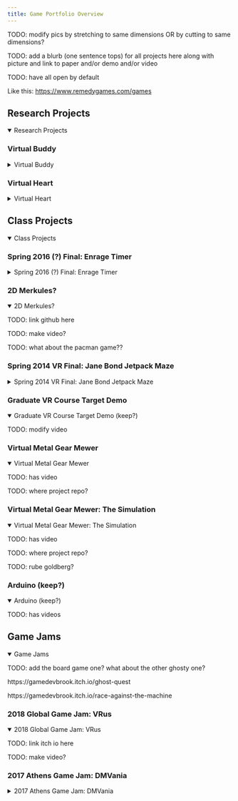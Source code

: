 ```yaml
---
title: Game Portfolio Overview
---
```





TODO: modify pics by stretching to same dimensions OR by cutting to same dimensions?

TODO: add a blurb (one sentence tops) for all projects here along with picture and link to paper and/or demo and/or video 

TODO: have all open by default

Like this: https://www.remedygames.com/games

<h2>Research Projects</h2>
<details open> <!-- Research Projects -->
    <summary>Research Projects</summary>
    <h3>Virtual Buddy</h3>
    <details> <!-- Virtual Buddy --> 
        <summary>Virtual Buddy</summary>
        <h4>Virtual Fitness Buddy at Home</h4>
        <details> <!-- VFB-H -->
        <summary>Virtual Fitness Buddy at Home</summary>
            <figure class=img-fig>
                <!-- <img src="vfbH_agility5.png">
                <img src="vfbH_barkIt_example.png"> -->
                <img src="vfbH_volleyball2_example.png"> <!-- keep this one I think -->
                <figcaption>boop</figcaption>
            </figure>
        </details> <!-- End VFB-H -->
        <h4>Virtual Fitness Buddy Afterschool</h4>
        <details> <!-- VFB-A -->
            <summary>Virtual Fitness Buddy Afterschool</summary>
            <p>TODO: slingshot testing video</p>
            <figure class=img-fig>
                <!-- <img src="vfbH_agility5.png">
                <img src="vfbH_barkIt_example.png"> -->
                <img src="vfbH_frisbee3.png"> <!-- keep this one I think -->
                <figcaption>Virtual Fitness Buddy Afterschool (VFB-A)</figcaption>
            </figure>
        </details> <!-- End VFB-A -->
        <h4>Virtual STEM Buddy at Museum</h4>
        <details> <!-- VSB-M -->
            <summary>Virtual STEM Buddy at Museum</summary>
            <figure class=img-fig>
                <img src="vsb_leverHero.png">
                <img src="vsb_slingshot.png">
                <img src="vsb_buddy_forGrid.png">
                <img src="vsb_buddies.png">
                <figcaption>Virtual STEM Buddy at Museum (VSB-M)</figcaption>
            </figure>
        </details> <!-- End VSB-M -->
        <h4>Virtual Fitness Buddy Summer Camp</h4>
        <details> <!-- VFB-C -->
            <summary>Virtual Fitness Buddy Summer Camp</summary>
            <p>TODO: get just doggo in front of arch</p>
            <figure class=img-fig>
                <img src="vfbC_buddy_forGrid.png">
                <img src="vfbC_buddy_forGrid2.png">
                <figcaption>Virtual Fitness Buddy Summer Camp (VFB-C)</figcaption>
            </figure>
        </details> <!-- End VFB-C -->
        <h4>Virtual Buddy Fruit and Vegetable Summer Camp</h4>
        <details> <!-- VB-F&V -->
            <summary>Virtual Buddy Fruit and Vegetable Summer Camp</summary>
            <p>TODO: have a proof of concept video on youtube</p>
            <figure class=img-fig>
                <!-- <img src="vbFV_interface_modified.png">
                <img src="vbFV_interface_modified2.png">
                <img src="vbFV_interface_modified3.png"> -->
                <img src="vbFV_interface_modified4.png"> <!-- keep this one I think -->
                <figcaption>Virtual Buddy Fruit and Vegetable (VB-F&V)</figcaption>
            </figure>
        </details> <!-- End VB-F&V -->
    </details> <!-- End Virtual Buddy -->
    <h3>Virtual Heart</h3>
    <details> <!-- Virtual Heart -->
        <summary>Virtual Heart</summary>
        <h4>Guided Heart Tour</h4>
        <details> <!-- Guided Heart Tour -->
            <summary>Guided Heart Tour</summary>
            <p>TODO: has video</p>
            <figure class=img-fig>
                <img src="heart_player.png">
                <img src="heart_heartTranslucent_noBG.png"> <!-- TODO: redo with a darker background or just white?? or don't use no bg? -->
                <img src="heart_rlLab.png">
                <figcaption>Guided Heart Tour (TODO: name with paper info?)</figcaption>
            </figure>
        </details> <!-- End Guided Heart Tour -->
        <h4>Filtering Worlds in Miniature</h4>
        <details> <!-- fWIM -->
            <summary>Filtering Worlds in Miniature</summary>
            <p>analysis tool</p>
            <p>TODO: has video both online and local in desktop website: 2017 3DUI Data Analytics Cat </p>
            <figure class=img-fig>
                <img src="fWIM_singleRed.png">
                <img src="fWIM_croppedDouble.png">
                <figcaption>Filtering Worlds in Miniature (fWIM) (TODO: name with poster/demo info?)</figcaption>
            </figure>
        </details> <!-- End fWIM -->
    </details> <!-- End Virtual Heart -->
</details> <!-- End Research Projects -->

<h2>Class Projects</h2>
<details open> <!-- Class Projects -->
    <summary>Class Projects</summary>
    <h3>Spring 2016 (?) Final: Enrage Timer</h3>
    <details> <!-- Spring 2016 (?) Final: Enrage Timer -->
        <summary>Spring 2016 (?) Final: Enrage Timer</summary>
        <p>TODO: modify video</p>
        <figure class=img-fig>
            <img src="enrage_alert_home.png">
            <figcaption>Spring 2016 (?) Final: Enrage Timer</figcaption>
        </figure>
    </details> <!-- End Spring 2016 (?) Final: Enrage Timer -->
    <h3>2D Merkules?</h3>
    <details open> <!-- 2D Merkules? -->
        <summary>2D Merkules?</summary>
        <p>TODO: link github here</p>
        <p>TODO: make video?</p>
    </details> <!-- End 2D Merkules? -->
    <p>TODO: what about the pacman game??</p>
    <h3>Spring 2014 VR Final: Jane Bond Jetpack Maze</h3>
    <details> <!-- Jane Bond Jetpack Maze -->
        <summary>Spring 2014 VR Final: Jane Bond Jetpack Maze</summary>
        <p>TODO: pick and modify video</p>
        <p>TODO: see pc pictures folder for alternatives</p>
        <figure class=img-fig>
            <img src="janeBond_outside.png">
            <figcaption>Spring 2014 VR Final: Jane Bond Jetpack Maze</figcaption>
        </figure>
    </details> <!-- End Jane Bond Jetpack Maze -->
    <h3>Graduate VR Course Target Demo</h3>
    <details open> <!-- Graduate VR Course Target Demo -->
        <summary>Graduate VR Course Target Demo (keep?)</summary>
        <p>TODO: modify video</p>
    </details> <!-- End Graduate VR Course Target Demo -->
    <h3>Virtual Metal Gear Mewer</h3>
    <details open> <!-- Virtual Metal Gear Mewer -->
        <summary>Virtual Metal Gear Mewer</summary>
        <p>TODO: has video</p>
        <p>TODO: where project repo?</p>
    </details> <!-- End Virtual Metal Gear Mewer -->
    <h3>Virtual Metal Gear Mewer: The Simulation</h3>
    <details open> <!-- Virtual Metal Gear Mewer: The Simulation -->
        <summary>Virtual Metal Gear Mewer: The Simulation</summary>
        <p>TODO: has video</p>
        <p>TODO: where project repo?</p>
    </details> <!-- End Virtual Metal Gear Mewer: The Simulation -->
    <p>TODO: rube goldberg?</p>
    <h3>Arduino (keep?)</h3>
    <details open> <!-- Arduino -->
        <summary>Arduino (keep?)</summary>
        <p>TODO: has videos</p>
    </details> <!-- End Arduino -->
</details> <!-- End Class Projects -->

<h2>Game Jams</h2>
<details open> <!-- Game Jams -->
    <summary>Game Jams</summary>
    <p>TODO: add the board game one? what about the other ghosty one?</p>
    <p>https://gamedevbrook.itch.io/ghost-quest</p>
    <p>https://gamedevbrook.itch.io/race-against-the-machine</p>
    <h3>2018 Global Game Jam: VRus</h3>
    <details open> <!-- 2018 Global Game Jam: VRus -->
        <summary>2018 Global Game Jam: VRus</summary>
        <p>TODO: link itch io here</p>
        <p>TODO: make video?</p>
    </details> <!-- 2018 Global Game Jam: VRus -->
    <h3>2017 Athens Game Jam: DMVania</h3>
    <details> <!-- 2017 Athens Game Jam: DMVania -->
        <summary>2017 Athens Game Jam: DMVania</summary>
        <p>https://gamedevbrook.itch.io/dmvania</p>
        <p>TODO: make video? or find one</p>
        <figure class=img-fig>
            <img src="dmvania_elevator.png">
            <figcaption>2017 Athens Game Jam: DMVania</figcaption>
        </figure>
    </details> <!-- End 2017 Athens Game Jam: DMVania -->
</details> <!-- End Game Jams -->